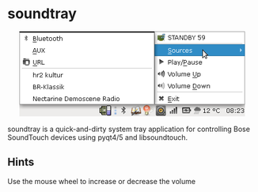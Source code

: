 # soundtray

<p align="center">
<img src="soundtray.png" / ></p>

soundtray is a quick-and-dirty system tray application for controlling Bose SoundTouch devices using pyqt4/5 and libsoundtouch.

## Hints

Use the mouse wheel to increase or decrease the volume

